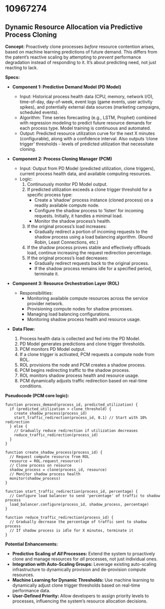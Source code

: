 # 10967274

## Dynamic Resource Allocation via Predictive Process Cloning

**Concept:** Proactively clone processes *before* resource contention arises, based on machine learning predictions of future demand. This differs from the patent’s reactive scaling by attempting to *prevent* performance degradation instead of responding to it. It’s about predicting need, not just reacting to lack.

**Specs:**

*   **Component 1: Predictive Demand Model (PD Model)**
    *   Input: Historical process health data (CPU, memory, network I/O), time-of-day, day-of-week, event logs (game events, user activity spikes), and potentially external data sources (marketing campaigns, scheduled events).
    *   Algorithm: Time series forecasting (e.g., LSTM, Prophet) combined with regression modeling to predict future resource demands for each process type.  Model training is continuous and automated.
    *   Output: Predicted resource utilization curve for the next X minutes (configurable), along with a confidence interval.  Also outputs ‘clone trigger’ thresholds - levels of predicted utilization that necessitate cloning.

*   **Component 2: Process Cloning Manager (PCM)**
    *   Input: Output from PD Model (predicted utilization, clone triggers), current process health data, and available computing resources.
    *   Logic:
        1.  Continuously monitor PD Model output.
        2.  If predicted utilization exceeds a clone trigger threshold for a specific process type:
            *   Create a ‘shadow’ process instance (cloned process) on a readily available compute node.
            *   Configure the shadow process to ‘listen’ for incoming requests. Initially, it handles a minimal load.
            *   Monitor the shadow process’s health.
        3.  If the original process’s load increases:
            *   Gradually redirect a portion of incoming requests to the shadow process using a load balancing algorithm.  (Round Robin, Least Connections, etc.)
        4.  If the shadow process proves stable and effectively offloads load, continue increasing the request redirection percentage.
        5.  If the original process’s load decreases:
            *   Gradually redirect requests back to the original process.
            *   If the shadow process remains idle for a specified period, terminate it.

*   **Component 3: Resource Orchestration Layer (ROL)**
    *   Responsibilities:
        *   Monitoring available compute resources across the service provider network.
        *   Provisioning compute nodes for shadow processes.
        *   Managing load balancing configurations.
        *   Monitoring shadow process health and resource usage.

*   **Data Flow:**

    1.  Process health data is collected and fed into the PD Model.
    2.  PD Model generates predictions and clone trigger thresholds.
    3.  PCM monitors PD Model output.
    4.  If a clone trigger is activated, PCM requests a compute node from ROL.
    5.  ROL provisions the node and PCM creates a shadow process.
    6.  PCM begins redirecting traffic to the shadow process.
    7.  ROL monitors shadow process health and resource usage.
    8.  PCM dynamically adjusts traffic redirection based on real-time conditions.

**Pseudocode (PCM core logic):**

```
function process_demand(process_id, predicted_utilization) {
  if (predicted_utilization > clone_threshold) {
    create_shadow_process(process_id)
    start_traffic_redirection(process_id, 0.1) // Start with 10% redirection
  } else {
    // Gradually reduce redirection if utilization decreases
    reduce_traffic_redirection(process_id)
  }
}

function create_shadow_process(process_id) {
  // Request compute resource from ROL
  resource = ROL.request_resource()
  // Clone process on resource
  shadow_process = clone(process_id, resource)
  // Monitor shadow process health
  monitor(shadow_process)
}

function start_traffic_redirection(process_id, percentage) {
  // Configure load balancer to send 'percentage' of traffic to shadow process
  load_balancer.configure(process_id, shadow_process, percentage)
}

function reduce_traffic_redirection(process_id) {
  // Gradually decrease the percentage of traffic sent to shadow process
  // If shadow process is idle for X minutes, terminate it
}
```

**Potential Enhancements:**

*   **Predictive Scaling of *All* Processes:** Extend the system to proactively clone and manage resources for *all* processes, not just individual ones.
*   **Integration with Auto-Scaling Groups:** Leverage existing auto-scaling infrastructure to dynamically provision and de-provision compute resources.
*   **Machine Learning for Dynamic Thresholds:** Use machine learning to dynamically adjust clone trigger thresholds based on real-time performance data.
*   **User-Defined Priority:** Allow developers to assign priority levels to processes, influencing the system’s resource allocation decisions.